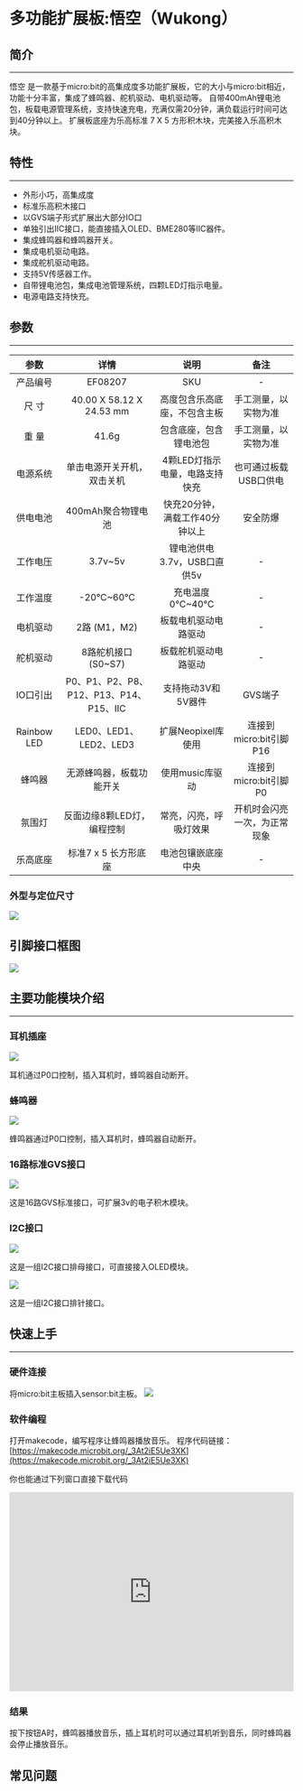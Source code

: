 # 多功能扩展板:悟空（Wukong）

## 简介
---

悟空 是一款基于micro:bit的高集成度多功能扩展板，它的大小与micro:bit相近，功能十分丰富，集成了蜂鸣器、舵机驱动、电机驱动等。
自带400mAh锂电池包，板载电源管理系统，支持快速充电，充满仅需20分钟，满负载运行时间可达到40分钟以上。
扩展板底座为乐高标准 7 X 5 方形积木块，完美接入乐高积木块。


## 特性 
---

- 外形小巧，高集成度
- 标准乐高积木接口
- 以GVS端子形式扩展出大部分IO口
- 单独引出IIC接口，能直接插入OLED、BME280等IIC器件。
- 集成蜂鸣器和蜂鸣器开关。
- 集成电机驱动电路。
- 集成舵机驱动电路。
- 支持5V传感器工作。
- 自带锂电池包，集成电池管理系统，四颗LED灯指示电量。
- 电源电路支持快充。


## 参数
- - - - -

| 参数 | 详情 | 说明 | 备注 |
|:-:|:-:|:-:|:-:|
|产品编号|EF08207|SKU|-|
| 尺 寸 |40.00 X 58.12 X 24.53 mm|高度包含乐高底座，不包含主板|手工测量，以实物为准|
| 重 量 |41.6g|包含底座，包含锂电池包|手工测量，以实物为准|
| 电源系统 |单击电源开关开机，双击关机|4颗LED灯指示电量，电路支持快充|也可通过板载USB口供电|
| 供电电池 |400mAh聚合物锂电池|快充20分钟，满载工作40分钟以上|安全防爆|
| 工作电压 |3.7v~5v|锂电池供电3.7v，USB口直供5v|-|
| 工作温度 |-20℃~60℃|充电温度0℃~40℃|-|
| 电机驱动 |2路 (M1，M2)|板载电机驱动电路驱动 |-|
| 舵机驱动 |8路舵机接口 (S0~S7)|板载舵机驱动电路驱动|-|
| IO口引出 |P0、P1、P2、P8、P12、P13、P14、P15、IIC|支持拖动3V和5V器件|GVS端子|
| Rainbow LED |LED0、LED1、LED2、LED3|扩展Neopixel库使用|连接到micro:bit引脚P16|
| 蜂鸣器 |无源蜂鸣器，板载功能开关|使用music库驱动|连接到micro:bit引脚P0|
| 氛围灯 |反面边缘8颗LED灯，编程控制|常亮，闪亮，呼吸灯效果|开机时会闪亮一次，为正常现象
| 乐高底座 |标准7 x 5 长方形底座|电池包镶嵌底座中央|-|


### 外型与定位尺寸  
![](./images/gB0wNrj.png)

## 引脚接口框图
![](./images/GyigPRt.png)

## 主要功能模块介绍  
---  

### 耳机插座  
![](./images/0iA1JlU.png)

耳机通过P0口控制，插入耳机时，蜂鸣器自动断开。

### 蜂鸣器  
![](./images/TyBn9U6.png)

蜂鸣器通过P0口控制，插入耳机时，蜂鸣器自动断开。

### 16路标准GVS接口  
![](./images/lu64mbc.png)

这是16路GVS标准接口，可扩展3v的电子积木模块。

### I2C接口
![](./images/AzBhRRS.png)

这是一组I2C接口排母接口，可直接接入OLED模块。

![](./images/VEl3AeH.png)

这是一组I2C接口排针接口。

## 快速上手  
---  

### 硬件连接  

将micro:bit主板插入sensor:bit主板。
![](./images/WLLJgP2.jpg)

### 软件编程  

打开makecode，编写程序让蜂鸣器播放音乐。
程序代码链接：[https://makecode.microbit.org/_3At2iE5Ue3XK](https://makecode.microbit.org/_3At2iE5Ue3XK)

你也能通过下列窗口直接下载代码
<div style="position:relative;height:0;padding-bottom:70%;overflow:hidden;"><iframe style="position:absolute;top:0;left:0;width:100%;height:100%;" src="https://makecode.microbit.org/#pub:_3At2iE5Ue3XK" frameborder="0" sandbox="allow-popups allow-forms allow-scripts allow-same-origin"></iframe></div>

### 结果  

按下按钮A时，蜂鸣器播放音乐，插上耳机时可以通过耳机听到音乐，同时蜂鸣器会停止播放音乐。

## 常见问题

